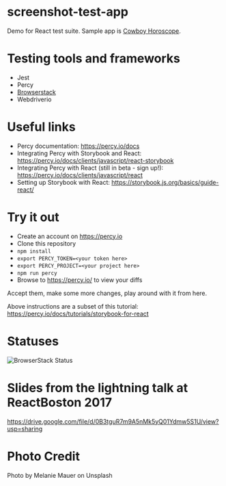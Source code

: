 # screenshot-test-app
Demo for React test suite. Sample app is [Cowboy Horoscope](http://www.cowboyhoroscope.com/).

# Testing tools and frameworks
* Jest
* Percy
* [Browserstack](https://www.browserstack.com)
* Webdriverio

# Useful links
* Percy documentation: https://percy.io/docs
* Integrating Percy with Storybook and React: https://percy.io/docs/clients/javascript/react-storybook
* Integrating Percy with React (still in beta - sign up!): https://percy.io/docs/clients/javascript/react
* Setting up Storybook with React: https://storybook.js.org/basics/guide-react/

# Try it out
* Create an account on https://percy.io
* Clone this repository
* `npm install`
* `export PERCY_TOKEN=<your token here>`
* `export PERCY_PROJECT=<your project here>`
* `npm run percy`
* Browse to https://percy.io/<your project here> to view your diffs

Accept them, make some more changes, play around with it from here.

Above instructions are a subset of this tutorial: https://percy.io/docs/tutorials/storybook-for-react

# Statuses
![BrowserStack Status](https://www.browserstack.com/automate/badge.svg?badge_key=MUhQUk4ya0hSZ203WkFOTTc5RnZMWGhSWW1MUk9WOTBTdlFZK29UcHc0Zz0tLTQ1YWl2VUtrdmlhbjl4elFZYXNKTHc9PQ==--fb113f60a27671eaa5e8fc568f61eea1c23847dc)

# Slides from the lightning talk at ReactBoston 2017
https://drive.google.com/file/d/0B3tguR7m9A5nMk5yQ01Ydmw5S1U/view?usp=sharing

# Photo Credit
Photo by Melanie Mauer on Unsplash

